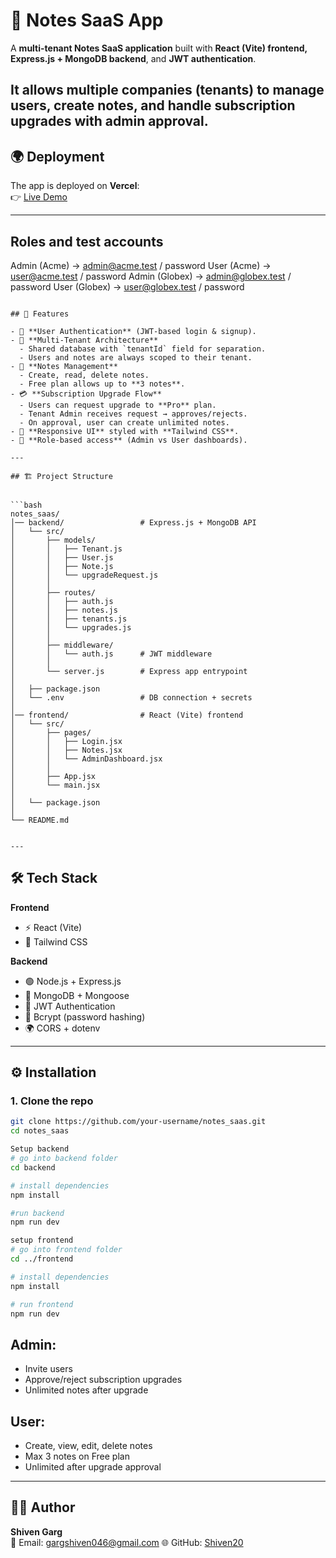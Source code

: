 # 📒 Notes SaaS App

A **multi-tenant Notes SaaS application** built with **React (Vite) frontend, Express.js + MongoDB backend**, and **JWT authentication**.  

It allows multiple companies (**tenants**) to manage users, create notes, and handle **subscription upgrades with admin approval**.
---

## 🌍 Deployment

The app is deployed on **Vercel**:  
👉 [Live Demo](https://notes-saas-c9ag2cd4i-shiven2.vercel.app/)

---
## Roles and test accounts
Admin (Acme)    → admin@acme.test / password
User (Acme)     → user@acme.test / password
Admin (Globex)  → admin@globex.test / password
User (Globex)   → user@globex.test / password

```

## 🚀 Features

- 🔑 **User Authentication** (JWT-based login & signup).  
- 🏢 **Multi-Tenant Architecture**  
  - Shared database with `tenantId` field for separation.  
  - Users and notes are always scoped to their tenant.  
- 📝 **Notes Management**  
  - Create, read, delete notes.  
  - Free plan allows up to **3 notes**.  
- 💳 **Subscription Upgrade Flow**  
  - Users can request upgrade to **Pro** plan.  
  - Tenant Admin receives request → approves/rejects.  
  - On approval, user can create unlimited notes.  
- 🎨 **Responsive UI** styled with **Tailwind CSS**.  
- 🔐 **Role-based access** (Admin vs User dashboards).  

---

## 🏗️ Project Structure


```bash
notes_saas/
│── backend/                 # Express.js + MongoDB API
│   └── src/
│       ├── models/          
│       │   ├── Tenant.js
│       │   ├── User.js
│       │   ├── Note.js
│       │   └── upgradeRequest.js
│       │
│       ├── routes/          
│       │   ├── auth.js
│       │   ├── notes.js
│       │   ├── tenants.js
│       │   └── upgrades.js
│       │
│       ├── middleware/
│       │   └── auth.js      # JWT middleware
│       │
│       └── server.js        # Express app entrypoint
│
│   ├── package.json
│   └── .env                 # DB connection + secrets
│
│── frontend/                # React (Vite) frontend
│   └── src/
│       ├── pages/
│       │   ├── Login.jsx
│       │   ├── Notes.jsx
│       │   └── AdminDashboard.jsx
│       │
│       ├── App.jsx
│       └── main.jsx
│
│   └── package.json
│
└── README.md


---
```

## 🛠️ Tech Stack

**Frontend**  
- ⚡ React (Vite)  
- 🎨 Tailwind CSS  

**Backend**  
- 🟢 Node.js + Express.js  
- 🍃 MongoDB + Mongoose  
- 🔑 JWT Authentication  
- 🔐 Bcrypt (password hashing)  
- 🌍 CORS + dotenv  

---

## ⚙️ Installation

### 1. Clone the repo
```bash
git clone https://github.com/your-username/notes_saas.git
cd notes_saas

Setup backend
# go into backend folder
cd backend

# install dependencies
npm install

#run backend
npm run dev

setup frontend
# go into frontend folder
cd ../frontend

# install dependencies
npm install

# run frontend
npm run dev
```



## Admin:
  - Invite users
  - Approve/reject subscription upgrades
  - Unlimited notes after upgrade

## User:
  - Create, view, edit, delete notes
  - Max 3 notes on Free plan
  - Unlimited after upgrade approval

---

## 👨‍💻 Author

**Shiven Garg**  
📧 Email: gargshiven046@gmail.com 
🌐 GitHub: [Shiven20](https://github.com/Shiven20)  
